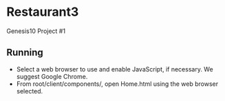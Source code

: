 # Restaurant3

Genesis10 Project #1

## Running
* Select a web browser to use and enable JavaScript, if necessary. We suggest Google Chrome.
* From root/client/components/, open Home.html using the web browser selected.
